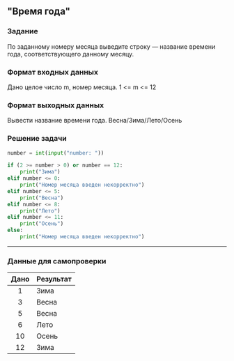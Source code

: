 ## "Время года"

### Задание

По заданному номеру месяца выведите строку — название времени года, соответствующего данному месяцу.

### Формат входных данных

Дано целое число m, номер месяца. 1 <= m <= 12

### Формат выходных данных

Вывести название времени года. Весна/Зима/Лето/Осень

### Решение задачи

```python
number = int(input("number: "))

if (2 >= number > 0) or number == 12:
    print("Зима")
elif number <= 0:
    print("Номер месяца введен некорректно")
elif number <= 5:
    print("Весна")
elif number <= 8:
    print("Лето")
elif number <= 11:
    print("Осень")
else:
    print("Номер месяца введен некорректно")
```

---

### Данные для самопроверки

| Дано | Результат |
| :---: | --- |
|    1    | Зима |
|    3    | Весна  |
|    5    | Весна  |
|    6    | Лето  |
|    10    | Осень  |
|    12    | Зима  |
